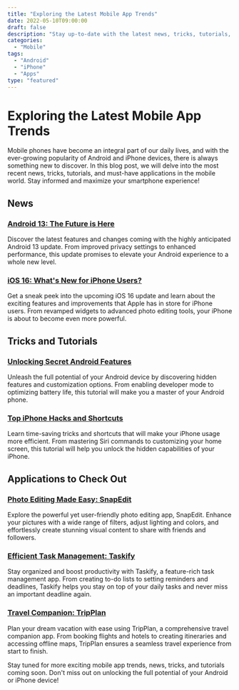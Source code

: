 ```yaml
--- 
title: "Exploring the Latest Mobile App Trends"
date: 2022-05-10T09:00:00
draft: false
description: "Stay up-to-date with the latest news, tricks, tutorials, and applications in the mobile world."
categories: 
  - "Mobile"
tags: 
  - "Android"
  - "iPhone"
  - "Apps"
type: "featured"
---
```


# Exploring the Latest Mobile App Trends

Mobile phones have become an integral part of our daily lives, and with the ever-growing popularity of Android and iPhone devices, there is always something new to discover. In this blog post, we will delve into the most recent news, tricks, tutorials, and must-have applications in the mobile world. Stay informed and maximize your smartphone experience! 

## News

### [Android 13: The Future is Here](https://example.com/android-13-future)
Discover the latest features and changes coming with the highly anticipated Android 13 update. From improved privacy settings to enhanced performance, this update promises to elevate your Android experience to a whole new level.

### [iOS 16: What's New for iPhone Users?](https://example.com/ios-16-new-features)
Get a sneak peek into the upcoming iOS 16 update and learn about the exciting features and improvements that Apple has in store for iPhone users. From revamped widgets to advanced photo editing tools, your iPhone is about to become even more powerful.

## Tricks and Tutorials

### [Unlocking Secret Android Features](https://example.com/unlocking-secret-android-features)
Unleash the full potential of your Android device by discovering hidden features and customization options. From enabling developer mode to optimizing battery life, this tutorial will make you a master of your Android phone.

### [Top iPhone Hacks and Shortcuts](https://example.com/top-iphone-hacks)
Learn time-saving tricks and shortcuts that will make your iPhone usage more efficient. From mastering Siri commands to customizing your home screen, this tutorial will help you unlock the hidden capabilities of your iPhone.

## Applications to Check Out

### [Photo Editing Made Easy: SnapEdit](https://example.com/snapedit-photo-editing)
Explore the powerful yet user-friendly photo editing app, SnapEdit. Enhance your pictures with a wide range of filters, adjust lighting and colors, and effortlessly create stunning visual content to share with friends and followers.

### [Efficient Task Management: Taskify](https://example.com/taskify-task-management)
Stay organized and boost productivity with Taskify, a feature-rich task management app. From creating to-do lists to setting reminders and deadlines, Taskify helps you stay on top of your daily tasks and never miss an important deadline again.

### [Travel Companion: TripPlan](https://example.com/tripplan-travel-companion)
Plan your dream vacation with ease using TripPlan, a comprehensive travel companion app. From booking flights and hotels to creating itineraries and accessing offline maps, TripPlan ensures a seamless travel experience from start to finish.

Stay tuned for more exciting mobile app trends, news, tricks, and tutorials coming soon. Don't miss out on unlocking the full potential of your Android or iPhone device!
